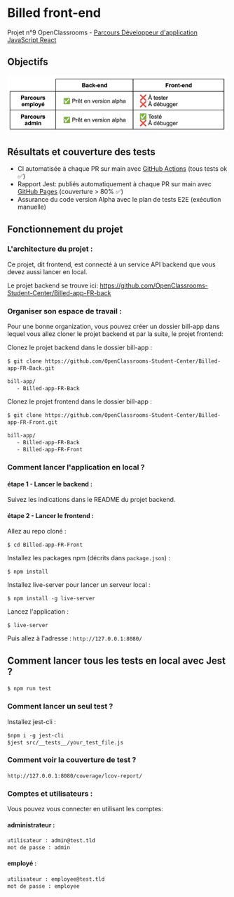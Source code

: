 # Billed front-end

Projet n°9 OpenClassrooms - [Parcours Développeur d'application JavaScript 
React](https://openclassrooms.com/fr/paths/877-developpeur-dapplication-javascript-react)

## Objectifs

![img.png](img.png)

## Résultats et couverture des tests

- CI automatisée à chaque PR sur main avec [GitHub Actions](https://github.com/sedomu/oc_p9_Billed-app-FR-Front/actions/workflows/node.js.yml) (tous 
  tests ok ✅)
- Rapport Jest: publiés automatiquement à chaque PR sur main avec [GitHub 
  Pages](https://sedomu.github.io/oc_p9_Billed-app-FR-Front/) (couverture > 
  80% ✅)
- Assurance du code version Alpha avec le plan de tests E2E (exécution manuelle)

## Fonctionnement du projet

### L'architecture du projet :
Ce projet, dit frontend, est connecté à un service API backend que vous devez aussi lancer en local.

Le projet backend se trouve ici: https://github.com/OpenClassrooms-Student-Center/Billed-app-FR-back

### Organiser son espace de travail :
Pour une bonne organization, vous pouvez créer un dossier bill-app dans lequel vous allez cloner le projet backend et par la suite, le projet frontend:

Clonez le projet backend dans le dossier bill-app :
```
$ git clone https://github.com/OpenClassrooms-Student-Center/Billed-app-FR-Back.git
```

```
bill-app/
   - Billed-app-FR-Back
```

Clonez le projet frontend dans le dossier bill-app :
```
$ git clone https://github.com/OpenClassrooms-Student-Center/Billed-app-FR-Front.git
```

```
bill-app/
   - Billed-app-FR-Back
   - Billed-app-FR-Front
```

### Comment lancer l'application en local ?

#### étape 1 - Lancer le backend :

Suivez les indications dans le README du projet backend.

#### étape 2 - Lancer le frontend :

Allez au repo cloné :
```
$ cd Billed-app-FR-Front
```

Installez les packages npm (décrits dans `package.json`) :
```
$ npm install
```

Installez live-server pour lancer un serveur local :
```
$ npm install -g live-server
```

Lancez l'application :
```
$ live-server
```

Puis allez à l'adresse : `http://127.0.0.1:8080/`


## Comment lancer tous les tests en local avec Jest ?

```
$ npm run test
```

### Comment lancer un seul test ?

Installez jest-cli :

```
$npm i -g jest-cli
$jest src/__tests__/your_test_file.js
```

### Comment voir la couverture de test ?

`http://127.0.0.1:8080/coverage/lcov-report/`

### Comptes et utilisateurs :

Vous pouvez vous connecter en utilisant les comptes:

#### administrateur : 
```
utilisateur : admin@test.tld 
mot de passe : admin
```
#### employé :
```
utilisateur : employee@test.tld
mot de passe : employee
```
